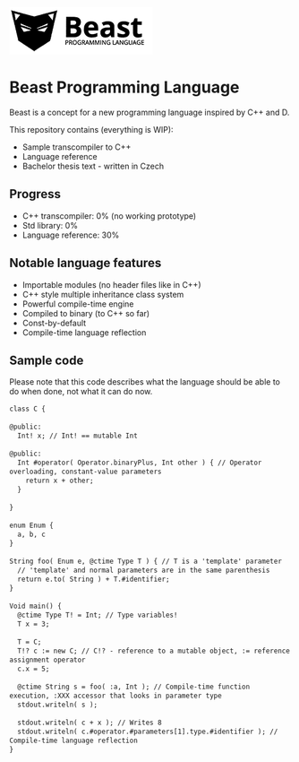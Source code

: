 ![#Beast programming language](./doc/logo_256w.png)
# Beast Programming Language

Beast is a concept for a new programming language inspired by C++ and D.

This repository contains (everything is WIP):
* Sample transcompiler to C++
* Language reference
* Bachelor thesis text - written in Czech

## Progress
* C++ transcompiler: 0% (no working prototype)
* Std library: 0%
* Language reference: 30%

## Notable language features
* Importable modules (no header files like in C++)
* C++ style multiple inheritance class system
* Powerful compile-time engine
* Compiled to binary (to C++ so far)
* Const-by-default
* Compile-time language reflection

## Sample code
Please note that this code describes what the language should be able to do when done, not what it can do now.
```beast
class C {
  
@public:
  Int! x; // Int! == mutable Int
  
@public:
  Int #operator( Operator.binaryPlus, Int other ) { // Operator overloading, constant-value parameters
    return x + other;
  }
  
}

enum Enum {
  a, b, c
}

String foo( Enum e, @ctime Type T ) { // T is a 'template' parameter
  // 'template' and normal parameters are in the same parenthesis
  return e.to( String ) + T.#identifier; 
}

Void main() {
  @ctime Type T! = Int; // Type variables!
  T x = 3;
  
  T = C;
  T!? c := new C; // C!? - reference to a mutable object, := reference assignment operator
  c.x = 5;

  @ctime String s = foo( :a, Int ); // Compile-time function execution, :XXX accessor that looks in parameter type
  stdout.writeln( s );
  
  stdout.writeln( c + x ); // Writes 8
  stdout.writeln( c.#operator.#parameters[1].type.#identifier ); // Compile-time language reflection
}
```
